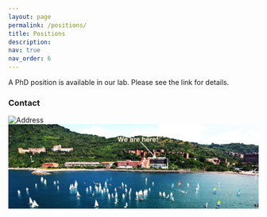 ```yaml
---
layout: page
permalink: /positions/
title: Positions
description: 
nav: true
nav_order: 6
---
```


A PhD position is available in our lab. Please see the link for details.



<h3 > Contact </h3>

<img src="https://www.google.com/maps/place/Department+of+Marine+Environment+and+Engineering,+NSYSU/@22.6290616,120.2602439,17z/data=!3m1!4b1!4m6!3m5!1s0x346e04060027f961:0x6bfef502ee40d7d!8m2!3d22.6290616!4d120.2628188!16s%2Fg%2F11bw21g0n8?entry=ttu" alt="Address" class="static-map"/>


<img src="../assets/img/nsysu_small.jpeg" alt="drawing" width="780"/>
